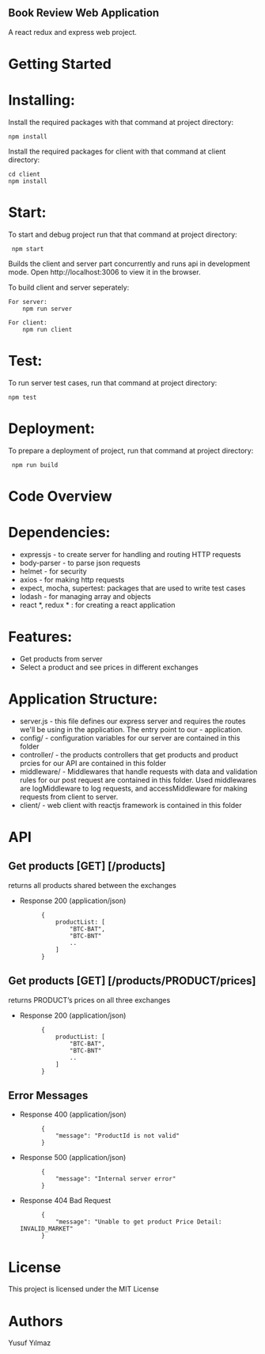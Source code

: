 ## Book Review Web Application

A react redux and express web project.

#   Getting Started

#   Installing:

Install the required packages with that command at project directory:

    npm install

Install the required packages for client  with that command at client directory:

    cd client
    npm install 

#   Start:

To start and debug project run that that command at project directory:

     npm start 

Builds the client and server part concurrently and runs api in development mode. Open http://localhost:3006 to view it in the browser. 

To build client and server seperately: 

    For server: 
        npm run server

    For client:
        npm run client

#   Test:

To run server test cases, run that command at project directory:

    npm test

#   Deployment:

To prepare a deployment of project, run that command at project directory:

     npm run build

#   Code Overview

#   Dependencies:

- expressjs - to create server for handling and routing HTTP requests
- body-parser - to parse json requests
- helmet - for security
- axios - for making http requests
- expect, mocha, supertest: packages that are used to write test cases                      
- lodash - for managing array and objects
- react *, redux * : for creating a react application

#   Features:

- Get products from server
- Select a product and see prices in different exchanges

#   Application Structure:

- server.js -  this file defines our express server and  requires the routes we'll be using in the application. The entry point to our - application.
- config/ -  configuration variables for our server are contained in this folder
- controller/ -  the products controllers that get products and product prcies for our API are contained in this folder
- middleware/ - Middlewares that handle requests with data and validation rules for our post request are contained in this folder. Used middlewares are logMiddleware to log requests, and accessMiddleware for making requests from client to server.
- client/ - web client with reactjs framework is contained in this folder

#   API


## Get products  [GET] [/products]

returns all products shared between the exchanges

+ Response 200 (application/json)
        
            {
                productList: [
                    "BTC-BAT",
                    "BTC-BNT"
                    ..
                ]
            }


## Get products  [GET] [/products/PRODUCT/prices]

returns PRODUCT’s prices on all three exchanges

+ Response 200 (application/json)
        
            {
                productList: [
                    "BTC-BAT",
                    "BTC-BNT"
                    ..
                ]
            }

## Error Messages

+ Response 400 (application/json)
        
            {
                "message": "ProductId is not valid"
            }

+ Response 500 (application/json)
        
            {
                "message": "Internal server error"
            }

+ Response 404 Bad Request

        
            {
                "message": "Unable to get product Price Detail: INVALID_MARKET"
            }

#   License

This project is licensed under the MIT License 

#   Authors

Yusuf Yılmaz
